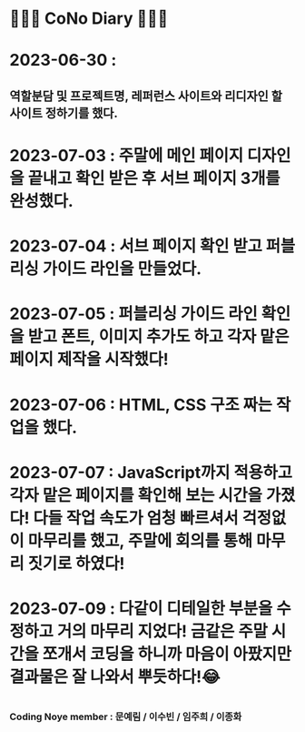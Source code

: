 # 👩🏻‍💻 CoNo Diary 👨🏻‍💻

# <h1>2023-06-30 :</h1> <h2>역할분담 및 프로젝트명, 레퍼런스 사이트와 리디자인 할 사이트 정하기를 했다.</h2>

# 2023-07-03 : 주말에 메인 페이지 디자인을 끝내고 확인 받은 후 서브 페이지 3개를 완성했다.

# 2023-07-04 : 서브 페이지 확인 받고 퍼블리싱 가이드 라인을 만들었다.

# 2023-07-05 : 퍼블리싱 가이드 라인 확인을 받고 폰트, 이미지 추가도 하고 각자 맡은 페이지 제작을 시작했다!

# 2023-07-06 : HTML, CSS 구조 짜는 작업을 했다.

# 2023-07-07 : JavaScript까지 적용하고 각자 맡은 페이지를 확인해 보는 시간을 가졌다! 다들 작업 속도가 엄청 빠르셔서 걱정없이 마무리를 했고, 주말에 회의를 통해 마무리 짓기로 하였다!

# 2023-07-09 : 다같이 디테일한 부분을 수정하고 거의 마무리 지었다! 금같은 주말 시간을 쪼개서 코딩을 하니까 마음이 아팠지만 결과물은 잘 나와서 뿌듯하다!😂

# <h3>Coding Noye member : 문예림 / 이수빈 / 임주희 / 이종화</h3>
